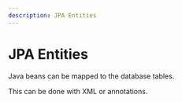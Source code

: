 ```yaml
---
description: JPA Entities
---
```


# JPA Entities

Java beans can be mapped to the database tables.

This can be done with XML or annotations.

